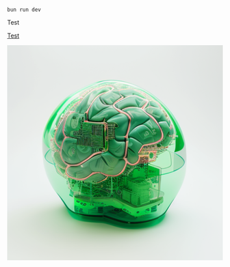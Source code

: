 `bun run dev`

Test

[Test](https://x.com/dillondotzip)

![](https://raw.githubusercontent.com/dillondotzip/readmewriter-example/main/image_1723746535299.png)